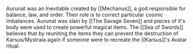 Aurunat was an Inevitable created by [[Mechanus]], a god responsible for balance, law, and order. Their role is to correct particular cosmic imbalances. Aurunat was slain by [[The Savage Seven]] and pieces of it's body were used to create powerful magical items. The [[Sea of Swords]] believes that by reuniting the items they can prevent the destruction of Karsus/Mystrala again if someone were to recreate the [[Karsus]]'s Avatar ritual.
